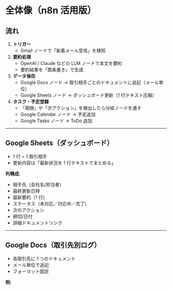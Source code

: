 # 全体像（n8n 活用版）

## 流れ

1. **トリガー**
   - Gmail ノードで「新着メール受信」を検知
2. **要約処理**
   - OpenAI / Claude などの LLM ノードで本文を要約
   - 要約結果を「箇条書き」で生成
3. **データ保存**
   - Google Docs ノード → 取引相手ごとのドキュメントに追記（メール単位）
   - Google Sheets ノード → ダッシュボード更新（1 行テキスト圧縮）
4. **タスク・予定登録**
   - 「期限」や「次アクション」を検出したら分岐ノードを通す
   - Google Calendar ノード → 予定追加
   - Google Tasks ノード → ToDo 追加

---

## Google Sheets（ダッシュボード）

- 1 行 = 1 取引相手
- 更新内容は「最新状況を 1 行テキストでまとめる」

**列構成:**

- 相手先（会社名/担当者）
- 最終更新日時
- 最新要約（1 行）
- ステータス（未対応／対応中／完了）
- 次のアクション
- 締切/日付
- 詳細ドキュメントリンク

---

## Google Docs（取引先別ログ）

- 各取引先に 1 つのドキュメント
- メール単位で追記
- フォーマット固定

**例:**
